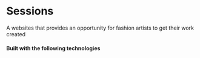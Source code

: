 # Sessions
A websites that provides an opportunity for fashion artists to get their work created

#### Built with the following technologies

